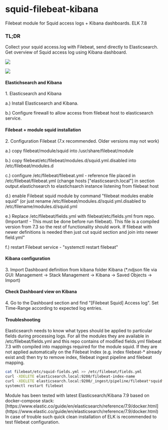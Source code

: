 # squid-filebeat-kibana
Filebeat module for Squid access logs + Kibana dashboards. ELK 7.8

<h3> TL;DR<p> </h3>
Collect your squid access.log with Filebeat, send directly to Elasticsearch.
Get overview of Squid access log using Kibana dashboard.

![](_images/kibana_dashboard_example.png)

![](_images/squid_downloaded_per_host.png.png)


<h4> Elastichsearch and Kibana </h4>
1. Elasticsearch and Kibana
    <p>a.) Install Elasticsearch and Kibana.
    <p>b.) Configure firewall to allow access from filebeat host to elasticsearch service.


<h4> Filebeat + module squid installation </h4>
2. Configuration Filebeat (7.x recommended. Older versions may not work)
   <p>a.) copy filebeat/module/squid into /usr/share/filebeat/module
   <p>b.) copy filebeat/etc/filebeat/modules.d/squid.yml.disabled into /etc/filebeat/modules.d
   <p>c.) configure /etc/filebeat/filebeat.yml - reference file placed in /etc/filebeat/filebeat.yml
        (change  hosts ["elasticsearch.local"] in section output.elastichsearch to elastichsarch instance listening from filebeat host
   <p>d.) enable Filebeat squid module by command "filebeat modules enable squid" (or just rename /etc/filebeat/modules.d/squid.yml.disabled to /etc/filename/modules.d/squid.yml
   <p>e.) Replace /etc/filebeat/fields.yml with filebeat/etc/fields.yml from repo. (Important! - This must be done before run filebeat). This file is a compiled version from 7.3 so the rest of functionality should work. If filebeat with newer definitions is needed then just cut squid section and join into newer field.yml"
   <p>f.) restart Filebeat service - "systemctl restart filebeat"

<h4>Kibana configuration </h4>
3. Import Dashboard definition from kibana folder Kibana (*.ndjson file via GUI: Management -> Stack Management -> Kibana -> Saved Objects -> Import) 

<h4> Check Dashboard view on Kibana </h4>
4. Go to the Dashboard section and find "[Filebeat Squid] Access log". Set Time-Range according to expected log entries.


<h4> Troubleshooting </h4>
<p>Elasticsearch needs to know what types should be applied to particular fields during processing logs.
For all the modules they are available in /etc/filebeat/fields.yml and this repo contains of modified fields.yml filebeat 7.3 with compiled into mappings required for the module squid.
If they are not applied automatically on the Filebeat Index (e.g. index filebeat-* already exist and)
then try to remove index, filebeat ingest pipeline and filebeat mapping.


```bash
cat filebeat/etc/squid-fields.yml >> /etc/filebeat/fields.yml
curl -XDELETE elasticsearch.local:9200/filebeat-index-name
curl -XDELETE elasticsearch.local:9200/_ingest/pipeline/filebeat*squid*
systemctl restart filebeat
```

<p>Module has been tested with latest Elasticsearch/Kibana 7.9 based on docker-compose stack:
[https://www.elastic.co/guide/en/elasticsearch/reference/7.9/docker.html](https://www.elastic.co/guide/en/elasticsearch/reference/7.9/docker.html)
In case of trouble such quick clean installation of ELK is recommended to test filebeat configuration.

